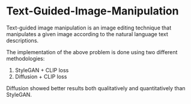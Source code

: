 # Text-Guided-Image-Manipulation
Text-guided image manipulation is an image editing technique that manipulates a given image according to the natural language text descriptions.

The implementation of the above problem is done using two different methodologies:

1. StyleGAN + CLIP loss
1. Diffusion + CLIP loss

   
Diffusion showed better results both qualitatively and quantitatively than StyleGAN.
